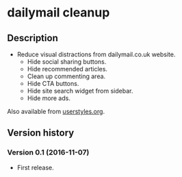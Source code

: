 # dailymail cleanup

## Description

- Reduce visual distractions from dailymail.co.uk website.
  - Hide social sharing buttons.
  - Hide recommended articles.
  - Clean up commenting area.
  - Hide CTA buttons.
  - Hide site search widget from sidebar.
  - Hide more ads.

Also available from [userstyles.org](https://userstyles.org/styles/134888/dailymail-cleanup).


## Version history

### Version 0.1 (2016-11-07)
- First release.
